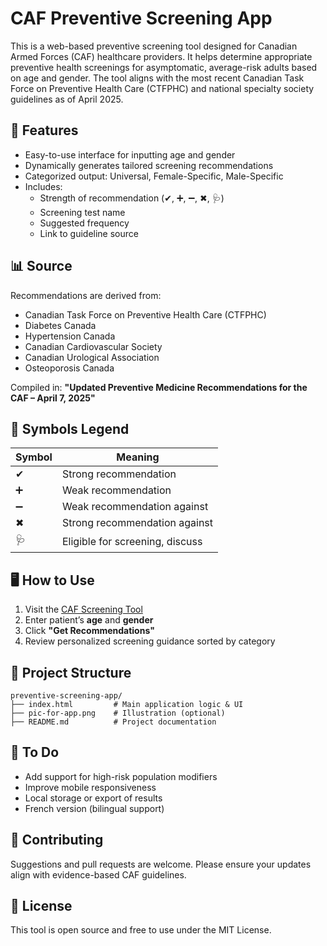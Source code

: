 # CAF Preventive Screening App

This is a web-based preventive screening tool designed for Canadian Armed Forces (CAF) healthcare providers. It helps determine appropriate preventive health screenings for asymptomatic, average-risk adults based on age and gender. The tool aligns with the most recent Canadian Task Force on Preventive Health Care (CTFPHC) and national specialty society guidelines as of April 2025.

## 🚀 Features

- Easy-to-use interface for inputting age and gender
- Dynamically generates tailored screening recommendations
- Categorized output: Universal, Female-Specific, Male-Specific
- Includes:
  - Strength of recommendation (✔, ➕, ➖, ✖, 🩺)
  - Screening test name
  - Suggested frequency
  - Link to guideline source

## 📊 Source

Recommendations are derived from:
- Canadian Task Force on Preventive Health Care (CTFPHC)
- Diabetes Canada
- Hypertension Canada
- Canadian Cardiovascular Society
- Canadian Urological Association
- Osteoporosis Canada

Compiled in: **"Updated Preventive Medicine Recommendations for the CAF – April 7, 2025"**

## 🧠 Symbols Legend

| Symbol | Meaning                             |
|--------|-------------------------------------|
| ✔      | Strong recommendation               |
| ➕      | Weak recommendation                 |
| ➖      | Weak recommendation against         |
| ✖      | Strong recommendation against       |
| 🩺      | Eligible for screening, discuss     |

## 🖥️ How to Use

1. Visit the [CAF Screening Tool](https://dfhp-screening-tool.github.io/preventive-screening-app/)
2. Enter patient’s **age** and **gender**
3. Click **"Get Recommendations"**
4. Review personalized screening guidance sorted by category

## 📁 Project Structure

```
preventive-screening-app/
├── index.html         # Main application logic & UI
├── pic-for-app.png    # Illustration (optional)
├── README.md          # Project documentation
```

## 📌 To Do

- Add support for high-risk population modifiers
- Improve mobile responsiveness
- Local storage or export of results
- French version (bilingual support)

## 🤝 Contributing

Suggestions and pull requests are welcome. Please ensure your updates align with evidence-based CAF guidelines.

## 📜 License

This tool is open source and free to use under the MIT License.
